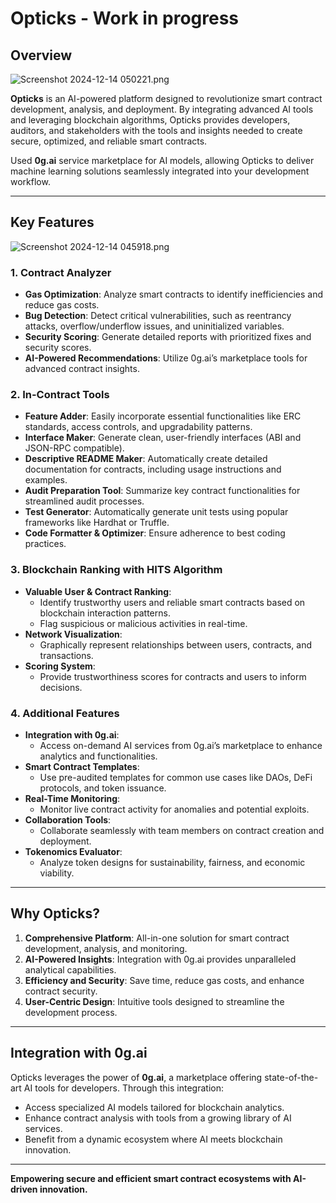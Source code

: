 # Opticks - Work in progress

## Overview

![Screenshot 2024-12-14 050221.png](https://cdn.dorahacks.io/static/files/193c1d48d95f55d0846455e49db8e26d.png)

**Opticks** is an AI-powered platform designed to revolutionize smart contract development, analysis, and deployment. By integrating advanced AI tools and leveraging blockchain algorithms, Opticks provides developers, auditors, and stakeholders with the tools and insights needed to create secure, optimized, and reliable smart contracts. 

Used **0g.ai** service marketplace for AI models, allowing Opticks to deliver
machine learning solutions seamlessly integrated into your development workflow.

---

## Key Features

![Screenshot 2024-12-14 045918.png](https://cdn.dorahacks.io/static/files/193c1d4d7fdeeddad0ddcf34f2698d93.png)

### 1. Contract Analyzer
- **Gas Optimization**: Analyze smart contracts to identify inefficiencies and reduce gas costs.
- **Bug Detection**: Detect critical vulnerabilities, such as reentrancy attacks, overflow/underflow issues, and uninitialized variables.
- **Security Scoring**: Generate detailed reports with prioritized fixes and security scores.
- **AI-Powered Recommendations**: Utilize 0g.ai’s marketplace tools for advanced contract insights.

### 2. In-Contract Tools
- **Feature Adder**: Easily incorporate essential functionalities like ERC standards, access controls, and upgradability patterns.
- **Interface Maker**: Generate clean, user-friendly interfaces (ABI and JSON-RPC compatible).
- **Descriptive README Maker**: Automatically create detailed documentation for contracts, including usage instructions and examples.
- **Audit Preparation Tool**: Summarize key contract functionalities for streamlined audit processes.
- **Test Generator**: Automatically generate unit tests using popular frameworks like Hardhat or Truffle.
- **Code Formatter & Optimizer**: Ensure adherence to best coding practices.

### 3. Blockchain Ranking with HITS Algorithm
- **Valuable User & Contract Ranking**:
  - Identify trustworthy users and reliable smart contracts based on blockchain interaction patterns.
  - Flag suspicious or malicious activities in real-time.
- **Network Visualization**:
  - Graphically represent relationships between users, contracts, and transactions.
- **Scoring System**:
  - Provide trustworthiness scores for contracts and users to inform decisions.

### 4. Additional Features
- **Integration with 0g.ai**:
  - Access on-demand AI services from 0g.ai’s marketplace to enhance analytics and functionalities.
- **Smart Contract Templates**:
  - Use pre-audited templates for common use cases like DAOs, DeFi protocols, and token issuance.
- **Real-Time Monitoring**:
  - Monitor live contract activity for anomalies and potential exploits.
- **Collaboration Tools**:
  - Collaborate seamlessly with team members on contract creation and deployment.
- **Tokenomics Evaluator**:
  - Analyze token designs for sustainability, fairness, and economic viability.

---

## Why Opticks?
1. **Comprehensive Platform**: All-in-one solution for smart contract development, analysis, and monitoring.
2. **AI-Powered Insights**: Integration with 0g.ai provides unparalleled analytical capabilities.
3. **Efficiency and Security**: Save time, reduce gas costs, and enhance contract security.
4. **User-Centric Design**: Intuitive tools designed to streamline the development process.

---

## Integration with 0g.ai
Opticks leverages the power of **0g.ai**, a marketplace offering state-of-the-art AI tools for developers. Through this integration:
- Access specialized AI models tailored for blockchain analytics.
- Enhance contract analysis with tools from a growing library of AI services.
- Benefit from a dynamic ecosystem where AI meets blockchain innovation.

---


**Empowering secure and efficient smart contract ecosystems with AI-driven innovation.**
